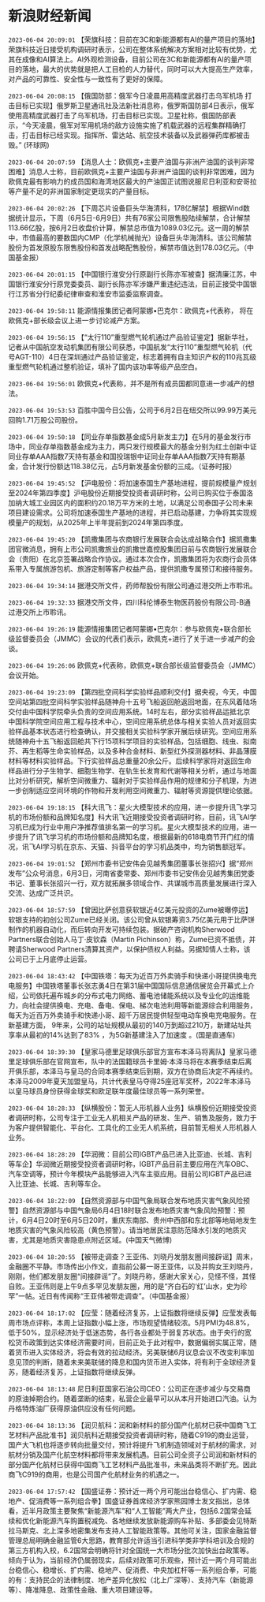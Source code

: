 # 新浪财经新闻
`2023-06-04 20:09:01` 【荣旗科技：目前在3C和新能源都有AI的量产项目的落地】荣旗科技近日接受机构调研时表示，公司在整体系统解决方案相对比较有优势，尤其在成像和AI算法上。AI外观检测设备，目前公司在3C和新能源都有AI的量产项目的落地，最大的优势就是把人工目检的人力替代，同时可以大大提高生产效率，对产品的可靠性、安全性与一致性有了更好的保障。

`2023-06-04 20:08:15`   【俄国防部：俄军今日凌晨用高精度武器打击乌军机场 打击目标已实现】俄罗斯卫星通讯社及法新社消息称，俄罗斯国防部4日表示，俄军使用高精度武器打击了乌军机场，打击目标已实现。卫星社称，俄国防部表示，“今天凌晨，俄军对军用机场的敌方设施实施了机载武器的远程集群精确打击，打击目标已经实现。指挥所、雷达站、航空技术装备以及武器弹药库都被击毁。” (环球网)

`2023-06-04 20:07:59` 【消息人士：欧佩克+主要产油国与非洲产油国的谈判非常困难】消息人士称，目前欧佩克+主要产油国与非洲产油国的谈判非常困难，因为欧佩克最有影响力的成员国和海湾地区最大的产油国正试图说服尼日利亚和安哥拉等产量不足的非洲国家制定更现实的产量目标。

`2023-06-04 20:02:26` 【下周芯片设备巨头华海清科，178亿解禁】根据Wind数据统计显示，下周（6月5日-6月9日）共有76家公司限售股陆续解禁，合计解禁113.66亿股，按6月2日收盘价计算，解禁总市值为1089.03亿元。这一周的解禁中，市值最高的要数国内CMP（化学机械抛光）设备巨头华海清科。该公司解禁股份为首发原股东限售股份和首发战略配售股份，解禁市值达到178.03亿元。（中国基金报）

`2023-06-04 20:01:15` 【中国银行淮安分行原副行长陈亦军被查】据清廉江苏，中国银行淮安分行原党委委员、副行长陈亦军涉嫌严重违纪违法，目前正接受中国银行江苏省分行纪委纪律审查和淮安市监委监察调查。

`2023-06-04 19:58:11` 能源情报集团记者阿蒙娜•巴克尔：欧佩克+代表称， 将在欧佩克+部长级会议上进一步讨论减产方案。

`2023-06-04 19:56:15` 【“太行110”重型燃气轮机通过产品验证鉴定】据新华社，记者从中国航空发动机集团有限公司获悉，中国航发“太行110”重型燃气轮机（代号AGT-110）4日在深圳通过产品验证鉴定，标志着拥有自主知识产权的110兆瓦级重型燃气轮机通过整机验证，填补了国内该功率等级产品空白。

`2023-06-04 19:56:01` 欧佩克+代表称，并不是所有成员国都同意进一步减产的想法。

`2023-06-04 19:53:53` 百胜中国今日公告，公司于6月2日在纽交所以99.99万美元回购1.71万股公司股份。

`2023-06-04 19:50:18` 【同业存单指数基金成5月新发主力】在5月的基金发行市场中，同业存单指数基金成为主力，两只发行规模最大的基金分别为红土创新中证同业存单AAA指数7天持有基金和国投瑞银中证同业存单AAA指数7天持有期基金，合计发行份额达118.38亿元，占5月新发基金份额的三成。（证券时报）

`2023-06-04 19:45:52` 【沪电股份：将加速泰国生产基地进程，提前规模量产规划至2024年第四季度】沪电股份近期接受投资者调研时称，公司已购买位于泰国洛加纳大城工业园区内的面积约20.18万平方米的土地，以满足公司泰国子公司未来项目建设需求。公司将加速泰国生产基地的进程，并已启动基建，力争将其实现规模量产的规划，从2025年上半年提前到2024年第四季度。

`2023-06-04 19:45:20` 【凯撒集团与农商银行发展联合会达成战略合作】据凯撒集团官微消息，拥有上市公司凯撒旅业的凯撒世嘉控股集团日前与农商银行发展联合会（贵阳）在北京签署战略合作协议。通过本次合作，凯撒集团将为农商行会员体系带入专属旅游包机、旅游定制等客户权益产品，提供凯撒专属预订和接待服务。

`2023-06-04 19:34:14`   据港交所文件，药师帮股份有限公司通过港交所上市聆讯。

`2023-06-04 19:32:33`   据港交所文件，四川科伦博泰生物医药股份有限公司-B通过港交所上市聆讯。

`2023-06-04 19:26:19` 能源情报集团记者阿蒙娜•巴克尔：参与欧佩克+联合部长级监督委员会（JMMC）会议的代表们表示，欧佩克+进行了关于进一步减产的会谈。

`2023-06-04 19:26:06` 欧佩克+代表称，欧佩克+联合部长级监督委员会（JMMC）会议开始。

`2023-06-04 19:23:09` 【第四批空间科学实验样品顺利交付】据央视，今天，中国空间站第四批空间科学实验样品随神舟十五号飞船返回舱返回地面，在东风着陆场交付由中国科学院牵头负责的空间应用系统。14时左右，部分实验样品运抵北京中国科学院空间应用工程与技术中心，空间应用系统总体与相关实验人员对返回实验样品基本状态进行检查确认，并交接相关实验科学家开展后续研究。空间应用系统随神舟十五飞船返回舱共下行15项科学项目的实验样品，包括细胞、线虫、拟南芥、再生稻等生命实验样品，以及多种合金材料、新型红外探测器材料、非晶薄膜材料等材料实验样品。下行实验样品总重量20余公斤。后续科学家将对返回生命样品进行分子生物学、细胞生物学、在轨生长发育和代谢等相关分析，通过与地面比对分析研究，解析空间微重力、辐射对于实验样品作用的规律和分子机理，为进一步创制适应空间环境的作物和开发利用空间微重力、辐射等资源提供理论依据。

`2023-06-04 19:18:15` 【科大讯飞：星火大模型技术的应用，进一步提升讯飞学习机的市场份额和品牌知名度】科大讯飞近期接受投资者调研时称，目前，讯飞AI学习机已成为行业中用户净推荐值排名第一的学习机。星火大模型技术的应用，进一步提升了讯飞学习机的市场份额和品牌知名度，根据最新的618电商节开门红的情况，讯飞AI学习机在京东、天猫、抖音平台的学习机品类中，均为销售额冠军。

`2023-06-04 19:01:52` 【郑州市委书记安伟会见越秀集团董事长张招兴】据“郑州发布”公众号消息，6月3日，河南省委常委、郑州市委书记安伟会见越秀集团党委书记、董事长张招兴一行，双方就拓展多领域合作、共谋城市高质量发展进行深入交流、达成广泛共识。

`2023-06-04 18:57:59`   【曾因比萨创意获软银近4亿美元投资的Zume被曝停运】软银支持的初创公司Zume已经关闭。该公司曾从软银筹资3.75亿美元用于比萨饼制作的机器自动化，而后转向开发可持续包装。据破产咨询机构Sherwood Partners联合创始人马丁·皮钦森（Martin Pichinson）称，Zume已资不抵债，并聘请Sherwood Partners清算其资产，以保护债权人利益。另据知情人士称，该公司已于上月底停止运营。

`2023-06-04 18:43:42` 【中国铁塔：每天为近百万外卖骑手和快递小哥提供换电充电服务】中国铁塔董事长张志勇4日在第31届中国国际信息通信展览会开幕式上介绍，公司依托遍布城乡的分布式电力网络、蓄电池储能系统以及专业化的运维能力，向社会提供换电、充电、备电、保电、梯次电池利用等新能源综合利用服务，每天为近百万外卖骑手和快递小哥、超千万居民提供轻型电动车换电充电服务。在新基建方面， 9年来，公司的站址规模从最初的140万到超过210万，新建站址共享率从最初的14%达到了83% ，为5G新基建注入了加速度 。(国是直通车)

`2023-06-04 18:39:30`   【皇家马德里足球俱乐部官方宣布本泽马将离队】皇家马德里足球俱乐部在官网宣布，队中的法国籍球员卡里姆·本泽马将在本赛季结束后离开俱乐部，本泽马与皇马的合同本赛季结束后到期，双方在协商后决定不再续约。本泽马2009年夏天加盟皇马，共计代表皇马夺得25座冠军奖杯，2022年本泽马以皇马球员身份获得金球奖和欧足联年度最佳球员等一系列荣誉。

`2023-06-04 18:28:33` 【纵横股份：暂无人形机器人业务】纵横股份近期接受投资者调研时称，公司专注于工业无人机相关产品的研发、生产、销售及服务，致力于为客户提供智能化、平台化、工具化的工业无人机系统，目前暂无相关人形机器人业务。

`2023-06-04 18:28:20` 【华润微：目前公司IGBT产品已进入比亚迪、长城、吉利等车企】华润微近期接受投资者调研时称，IGBT产品目前主要应用在汽车OBC、汽车空调等，预计今年模块产品能够进入汽车主驱应用。目前公司IGBT产品已进入比亚迪、长城、吉利等车企。

`2023-06-04 18:22:09` 【自然资源部与中国气象局联合发布地质灾害气象风险预警】自然资源部与中国气象局6月4日18时联合发布地质灾害气象风险预警：预计，6月4日20时至6月5日20时，重庆东南部、贵州中西部和东北部等地局地发生地质灾害的气象风险较高（黄色预警）。请当地居民注意防范降水引发的地质灾害，尤其是地质灾害隐患点附近区域。(中国天气微博)

`2023-06-04 18:20:55` 【被带走调查？王亚伟、刘晓丹发朋友圈间接辟谣】周末，金融圈不平静。市场传出小作文，直指前公募一哥王亚伟，以及并购女王刘晓丹，刚刚，他们都发朋友圈“间接辟谣”了。刘晓丹称，感谢大家关心，见怪不怪，其怪自败。王亚伟则是上午9点多罕见发朋友圈，用的是“齐白石的‘红’山水，史为珍罕”一帖。近日有传闻称“王亚伟被带走调查”。（中国基金报）

`2023-06-04 18:17:02` 【应莹：随着经济复苏，上证指数将继续反弹】应莹发表每周市场点评称，本周上证指数小幅上涨，市场观望情绪较浓。5月PMI为48.8%，低于50%，显示经济处于低迷态势，各行各业都处于弱复苏状态。由于央行的宽松货币政策到达实体经济需要时间，目前正处于此对程中，数据偏弱实属正常，随着货币进入实体经济，将会有效的拉动经济。另美联储6月议息会议不改变利率加息见顶的判断，随着未来美联储的降息和国内货币进入实体，将有利于全球经济复苏，随着经济复苏，上证指数将继续反弹。

`2023-06-04 18:13:48` 尼日利亚国家石油公司CEO：公司正在逐步减少与交易商的原油掉期合约。随着垄断的结束，私营企业最早可以从本月开始进口汽油。认为丹格特炼油厂获得原油供应没有任何问题。

`2023-06-04 18:13:36` 【润贝航科：润和新材料的部分国产化航材已获中国商飞工艺材料产品批准书】润贝航科近期接受投资者调研时称，随着C919的商业运营，国产大飞机也将逐步转向批量交付，预计将提升飞机制造领域对于航材的需求，对航材分销及国产化航空材料都将带来发展机遇。目前公司全资子公司润和新材料的部分国产化航材已获得中国商飞工艺材料产品批准书，未来品类将不断扩充。因此商飞C919的商用，也是公司国产化航材业务的机遇之一。

`2023-06-04 17:57:42` 【国盛证券：预计近一两个月可能出台稳信心、扩内需、稳地产、促消费等一系列组合拳】国盛证券首席经济学家熊园博士发文指出，总体看，近半月政策主要聚焦“新能源汽车”和“人工智能”两大产业，包括6.2国常会延续和优化新能源汽车购置税减免、各地继续发放新能源购车补贴、多部委会见特斯拉马斯克、北上深多地密集发布支持人工智能政策等。其他可关注，国家金融监督管理总局明确金融监管6大思路，教育部允许适当引进科学类非学科培训及合规的第三方机构入校，6.2国常会明确将针对全国统一大市场分批次加快出台政策等。倾向于认为，当前经济仍属弱现实，后续对政策可乐观些，预计近一两个月可能出台稳信心、稳增长、扩内需、稳地产、促消费、中央加杠杆等一系列组合拳，可能的有：支持民企的法律制度、地产差异化放松（北上广深等）、支持汽车（新能源等）、降准降息、政策性金融、重大项目建设等。

